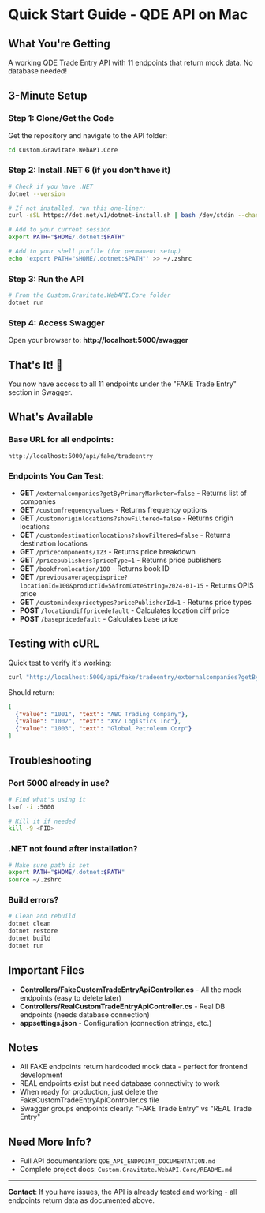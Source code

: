 # Quick Start Guide - QDE API on Mac

## What You're Getting
A working QDE Trade Entry API with 11 endpoints that return mock data. No database needed!

## 3-Minute Setup

### Step 1: Clone/Get the Code
Get the repository and navigate to the API folder:
```bash
cd Custom.Gravitate.WebAPI.Core
```

### Step 2: Install .NET 6 (if you don't have it)
```bash
# Check if you have .NET
dotnet --version

# If not installed, run this one-liner:
curl -sSL https://dot.net/v1/dotnet-install.sh | bash /dev/stdin --channel 6.0 --install-dir ~/.dotnet

# Add to your current session
export PATH="$HOME/.dotnet:$PATH"

# Add to your shell profile (for permanent setup)
echo 'export PATH="$HOME/.dotnet:$PATH"' >> ~/.zshrc
```

### Step 3: Run the API
```bash
# From the Custom.Gravitate.WebAPI.Core folder
dotnet run
```

### Step 4: Access Swagger
Open your browser to: **http://localhost:5000/swagger**

## That's It! 🎉

You now have access to all 11 endpoints under the "FAKE Trade Entry" section in Swagger.

## What's Available

### Base URL for all endpoints:
`http://localhost:5000/api/fake/tradeentry`

### Endpoints You Can Test:
- **GET** `/externalcompanies?getByPrimaryMarketer=false` - Returns list of companies
- **GET** `/customfrequencyvalues` - Returns frequency options
- **GET** `/customoriginlocations?showFiltered=false` - Returns origin locations
- **GET** `/customdestinationlocations?showFiltered=false` - Returns destination locations
- **GET** `/pricecomponents/123` - Returns price breakdown
- **GET** `/pricepublishers?priceType=1` - Returns price publishers
- **GET** `/bookfromlocation/100` - Returns book ID
- **GET** `/previousaverageopisprice?locationId=100&productId=5&fromDateString=2024-01-15` - Returns OPIS price
- **GET** `/customindexpricetypes?pricePublisherId=1` - Returns price types
- **POST** `/locationdiffpricedefault` - Calculates location diff price
- **POST** `/basepricedefault` - Calculates base price

## Testing with cURL

Quick test to verify it's working:
```bash
curl "http://localhost:5000/api/fake/tradeentry/externalcompanies?getByPrimaryMarketer=false"
```

Should return:
```json
[
  {"value": "1001", "text": "ABC Trading Company"},
  {"value": "1002", "text": "XYZ Logistics Inc"},
  {"value": "1003", "text": "Global Petroleum Corp"}
]
```

## Troubleshooting

### Port 5000 already in use?
```bash
# Find what's using it
lsof -i :5000

# Kill it if needed
kill -9 <PID>
```

### .NET not found after installation?
```bash
# Make sure path is set
export PATH="$HOME/.dotnet:$PATH"
source ~/.zshrc
```

### Build errors?
```bash
# Clean and rebuild
dotnet clean
dotnet restore
dotnet build
dotnet run
```

## Important Files

- **Controllers/FakeCustomTradeEntryApiController.cs** - All the mock endpoints (easy to delete later)
- **Controllers/RealCustomTradeEntryApiController.cs** - Real DB endpoints (needs database connection)
- **appsettings.json** - Configuration (connection strings, etc.)

## Notes

- All FAKE endpoints return hardcoded mock data - perfect for frontend development
- REAL endpoints exist but need database connectivity to work
- When ready for production, just delete the FakeCustomTradeEntryApiController.cs file
- Swagger groups endpoints clearly: "FAKE Trade Entry" vs "REAL Trade Entry"

## Need More Info?

- Full API documentation: `QDE_API_ENDPOINT_DOCUMENTATION.md`
- Complete project docs: `Custom.Gravitate.WebAPI.Core/README.md`

---

**Contact**: If you have issues, the API is already tested and working - all endpoints return data as documented above.